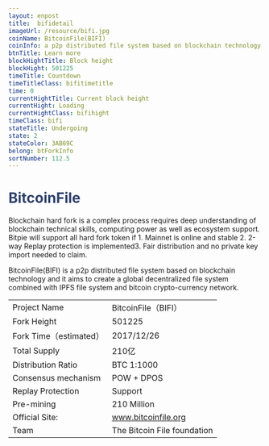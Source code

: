 ```yaml
---
layout: enpost
title:  bifidetail
imageUrl: /resource/bifi.jpg
coinName: BitcoinFile(BIFI)
coinInfo: a p2p distributed file system based on blockchain technology
btnTitle: Learn more
blockHightTitle: Block height
blockHight: 501225
timeTitle: Countdown
timeTitleClass: bifitimetitle
time: 0
currentHightTitle: Current block height
currentHight: Loading
currentHightClass: bifihight
timeClass: bifi
stateTitle: Undergoing
state: 2
stateColor: 3AB69C
belong: btForkInfo
sortNumber: 112.5
---
```

<h1 style="color: #2F416A">BitcoinFile</h1>
<p class="summarytxt">Blockchain hard fork is a complex process requires deep understanding of blockchain technical skills, computing power as well as ecosystem support. Bitpie will support all hard fork token if 1. Mainnet is online and stable 2. 2-way Replay protection is implemented3. Fair distribution and no private key import needed to claim.
</p>
<p>BitcoinFile(BIFI) is a p2p distributed file system based on blockchain technology and it aims to create a global decentralized file system combined with IPFS file system and bitcoin crypto-currency network.
</p>
<table class="center">
  <tbody>
    <tr>
        <td class="tablehalf">Project Name</td>
        <td class="tablehalf">BitcoinFile（BIFI）</td>
    </tr>
    <tr>
        <td>Fork Height</td>
        <td>501225</td>
    </tr>
    <tr>
        <td>Fork Time（estimated）</td>
        <td>2017/12/26</td>
    </tr>
    <tr>
        <td>Total Supply</td>
        <td>210亿</td>
    </tr>
    <tr>
        <td>Distribution Ratio</td>
        <td>BTC 1:1000</td>
    </tr>
    <tr>
        <td>Consensus mechanism</td>
        <td>POW + DPOS</td>
    </tr>
    <tr>
        <td>Replay Protection</td>
        <td>Support</td>
    </tr>
    <tr>
        <td>Pre-mining</td>
        <td>210 Million</td>
    </tr>
    <tr>
        <td>Official Site:</td>
        <td><a href="https://www.bitcoinfile.org/" target="_blank">www.bitcoinfile.org</a></td>
    </tr>
    <tr>
        <td>Team</td>
        <td>The Bitcoin File foundation</td>
    </tr>
  </tbody>
</table>